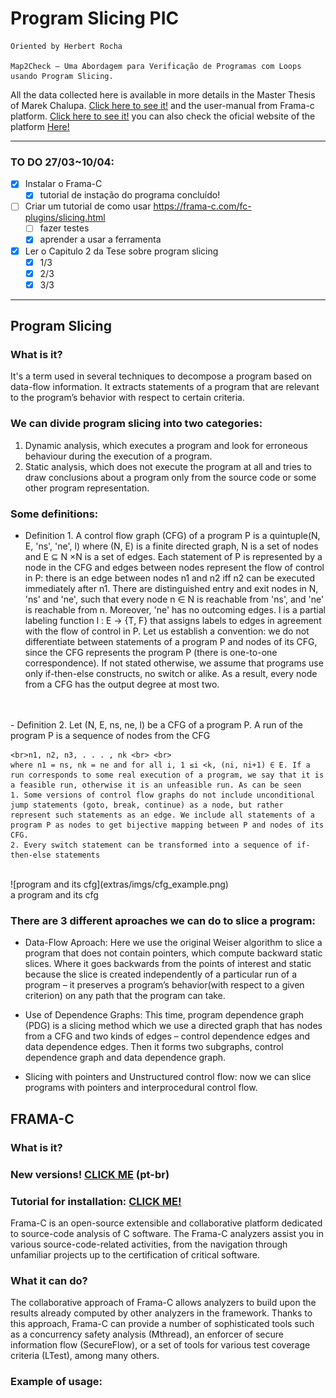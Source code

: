 # Program Slicing PIC
    Oriented by Herbert Rocha
    
    Map2Check – Uma Abordagem para Verificação de Programas com Loops usando Program Slicing.
All the data collected here is available in more details in the Master Thesis of Marek Chalupa. [Click here to see it!](./initial%20slides/thesis_PIBIC.pdf) and the user-manual from Frama-c platform. [Click here to see it!](./initial%20slides/frama-c-user_manual.pdf) you can also check the oficial website of the platform [Here!](https://frama-c.com/index.html)

---
### TO DO 27/03~10/04:
- [x] Instalar o Frama-C
  - [x] tutorial de instação do programa concluído!
- [ ] Criar um tutorial de como usar https://frama-c.com/fc-plugins/slicing.html
    - [ ] fazer testes
    - [x] aprender a usar a ferramenta
- [x] Ler o Capitulo 2 da Tese sobre program slicing
  - [x] 1/3
  - [x] 2/3
  - [x] 3/3
---

## Program Slicing
### What is it?
It's a term used in several  techniques to decompose a program based on data-flow information. It extracts statements of a program that are relevant to the program’s behavior with respect to certain criteria. 

### We can divide program slicing into two categories:
1.  Dynamic analysis, which executes a program and look for erroneous behaviour during the execution of a program.
2.  Static analysis, which does not execute the program at all and tries to draw conclusions about a program only from the source code or some other program representation.
   
### Some definitions:
 - Definition 1. A control flow graph (CFG) of a program P is a quintuple(N, E, 'ns', 'ne', l) where (N, E) is a finite directed graph, N is a set of nodes and E ⊆ N ×N is a set of edges. Each statement of P is represented by a node in the CFG and edges between nodes represent the flow of control in P: there is an edge between nodes n1 and n2 iff n2 can be executed immediately after n1. There are distinguished entry and exit nodes in N, 'ns' and 'ne', such that every node n ∈ N is reachable from 'ns', and 'ne' is reachable from n. Moreover, 'ne' has no outcoming edges. l is a partial labeling function l : E → {T, F} that assigns labels to edges in agreement with the flow of control in P. Let us establish a convention: we do not differentiate between statements of a program P and nodes of its CFG, since the CFG represents the program P (there is one-to-one correspondence). If not stated otherwise, we assume that programs use only if-then-else constructs, no switch or alike. As a result, every node from a CFG has the output degree at most two. 
<br>
<br>
 - Definition 2. Let (N, E, ns, ne, l) be a CFG of a program P. A run of the program P is a sequence of nodes from the CFG 
  
    <br>n1, n2, n3, . . . , nk <br> <br>
    where n1 = ns, nk = ne and for all i, 1 ≤i <k, (ni, ni+1) ∈ E. If a run corresponds to some real execution of a program, we say that it is a feasible run, otherwise it is an unfeasible run. As can be seen
    1. Some versions of control flow graphs do not include unconditional jump statements (goto, break, continue) as a node, but rather represent such statements as an edge. We include all statements of a program P as nodes to get bijective mapping between P and nodes of its CFG. 
    2. Every switch statement can be transformed into a sequence of if-then-else statements
<br>
![program and its cfg](extras/imgs/cfg_example.png) <br>
a program and its cfg
<br>

### There are 3 different aproaches we can do to slice a program:
- Data-Flow Aproach: Here we use the original Weiser algorithm to slice a program that does not contain pointers, which compute backward static slices. Where it goes backwards from the points of interest and static because the slice is created independently of a particular run of a program – it preserves a program’s behavior(with respect to a given criterion) on any path that the program can take.

- Use of Dependence Graphs: This time, program dependence graph (PDG) is a slicing method which we use a directed graph that has nodes from a CFG and two kinds of edges – control dependence edges and data dependence edges. Then it forms two subgraphs, control dependence graph and data dependence graph.

- Slicing with pointers and Unstructured control flow: now we can slice programs with pointers and interprocedural control flow.

## FRAMA-C
### What is it?
### New versions! [CLICK ME](./extras/informacoesimportantes.md) (pt-br)
### Tutorial for installation: [CLICK ME!](./extras/TutorialPSFramaC.md)
Frama-C is an open-source extensible and collaborative platform dedicated to source-code analysis of C software. The Frama-C analyzers assist you in various source-code-related activities, from the navigation through unfamiliar projects up to the certification of critical software.
### What it can do?
The collaborative approach of Frama-C allows analyzers to build upon the results already computed by other analyzers in the framework. Thanks to this approach, Frama-C can provide a number of sophisticated tools such as a concurrency safety analysis (Mthread), an enforcer of secure information flow (SecureFlow), or a set of tools for various test coverage criteria (LTest), among many others.
### Example of usage: